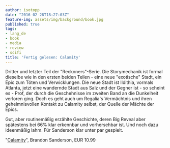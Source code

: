 ```yaml
---
author: isotopp
date: "2016-02-28T18:27:03Z"
feature-img: assets/img/background/book.jpg
published: true
tags:
- lang_de
- book
- media
- review
- scifi
title: 'Fertig gelesen: Calamity'
---
```

Dritter und letzter Teil der "Reckoners"-Serie. Die Storymechanik ist formal dieselbe wie in den ersten beiden Teilen - eine neue "exotische" Stadt, ein Epic zum Töten und Verwicklungen. Die neue Stadt ist Ildithia, vormals Atlanta, jetzt eine wandernde Stadt aus Salz und der Gegner ist - so scheint es - Prof, der durch die Geschehnisse im zweiten Band an die Dunkelheit verloren ging. Doch es geht auch um Regalia's Vermächtnis und ihren geheimnisvollen Kontakt zu Calamity selbst, der Quelle der Mächte der Epics.

Gut, aber routinemäßig erzählte Geschichte, deren Big Reveal aber spätestens bei 66% klar erkennbar und vorhersehbar ist. Und noch dazu ideenmäßig lahm. Für Sanderson klar unter par gespielt.

"[Calamity](http://www.amazon.de/dp/B00VZZ085G)", Brandon Sanderson, EUR 10.99
